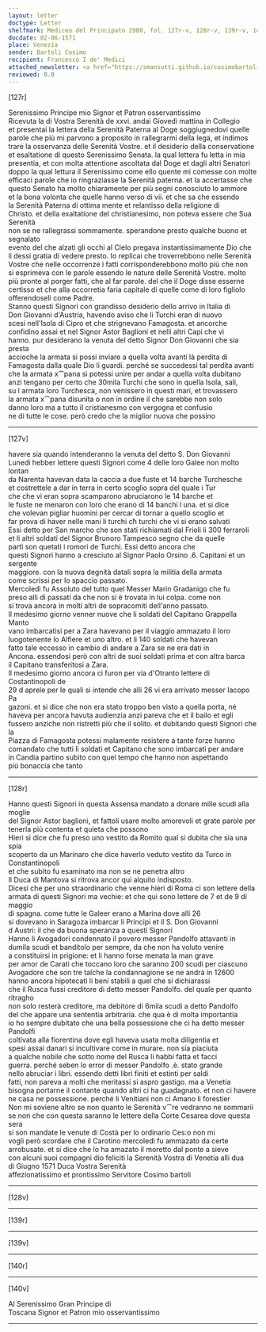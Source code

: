 ```yaml
---
layout: letter
doctype: Letter
shelfmark: Mediceo del Principato 2980, fol. 127r-v, 128r-v, 139r-v, 140r-v
docdate: 02-06-1571
place: Venezia
sender: Bartoli Cosimo
recipient: Francesco I de' Medici
attached_newsletter: <a href="https://smansutti.github.io/cosimobartoli/texts/3081_023/">3081_023</a>
reviewed: 0.0
---
```


[127r]  
  
  
Serenissimo Principe mio Signor et Patron osservantissimo  
Ricevuta la di Vostra Serenità de xxvi. andai Giovedì mattina in Collegio  
et presentai la lettera della Serenità Paterna al Doge soggiugnedovi quelle  
parole che più mi parvono a proposito in rallegrarmi della lega, et indimos  
trare la osservanza delle Serenità Vostre. et il desiderio della conservatione  
et esaltatione di questo Serenissimo Senata. la qual lettera fu letta in mia  
presentia, et con molta attentione ascoltata dal Doge et dagli altri Senatori  
doppo la qual lettura il Serenissimo come ello quente mi comesse con molte  
efficaci parole che io ringraziasse la Serenità paterna. et la accertasse che  
questo Senato ha molto chiaramente per più segni conosciuto lo ammore  
et la bona volonta che quelle hanno verso di vii. et che sa che essendo  
la Serenità Paterna di ottima mente et relantisso della religione di  
Christo. et della exaltatione del christianesimo, non poteva essere che Sua Serenità  
non se ne rallegrassi sommamente. sperandone presto qualche buono et segnalato  
evento del che alzati gli occhi al Cielo pregava instantissimamente Dio che  
li dessi gratia di vedere presto. Io replicai che troverrebbono nelle Serenità  
Vostre che nelle occorrenze i fatti corrisponderebbono molto più che non  
si esprimeva con le parole essendo le nature delle Serenità Vostre. molto  
più pronte al porger fatti, che al far parole. del che il Doge disse esserne  
certisso et che alla occorretia faria capitale di quelle come di loro figliolo  
offerendoseli come Padre.  
Stanno questi Signori con grandisso desiderio dello arrivo in Italia di  
Don Giovanni d'Austria, havendo aviso che li Turchi eran di nuovo  
scesi nell'Isola di Cipro et che strignevano Famagosta. et ancorche  
confidino assai et nel Signor Astor Baglioni et nelli altri Capi che vi  
hanno. pur desiderano la venuta del detto Signor Don Giovanni che sia presta  
accioche la armata si possi inviare a quella volta avanti là perdita di  
Famagosta dalla quale Dio li guardi. perché se succedessi tal perdita avanti  
che la armata x⁀pana si potessi unire per andar a quella volta dubitano  
anzi tengano per certo che 30mila Turchi che sono in quella Isola, sali,  
su l armata loro Turchesca, non venissero in questi mari, et trovassero  
la armata x⁀pana disunita o non in ordine il che sarebbe non solo  
danno loro ma a tutto il cristianesmo con vergogna et confusio  
ne di tutte le cose. però credo che la miglior nuova che possino  
  
---  

[127v]  
  
  
havere sia quando intenderanno la venuta del detto S. Don Giovanni  
Lunedi hebber lettere questi Signori come 4 delle loro Galee non molto lontan  
da Narenta havevan data la caccia a due fuste et 14 barche Turchesche  
et costrettele a dar in terra in certo scoglio sopra del quale i Tur  
che che vi eran sopra scamparono abruciarono le 14 barche et  
le fuste ne menaron con loro che erano di 14 banchi l una. et si dice  
che volevan pigliar huomini per cercar di tornar a quello scoglio et  
far prova di haver nelle mani li turchi cħ turchi che vi si erano salvati  
Essi detto per San marcho che son stati richiamati dal Frioli li 300 ferraroli  
et li altri soldati del Signor Brunoro Tampesco segno che da quelle  
partì son quetati i romori de Turchi. Essi detto ancora che  
questi Signori hanno a cresciuto al Signor Paolo Orsino .6. Capitani et un sergente  
maggiore. con la nuova degnità datali sopra la militia della armata  
come scrissi per lo spaccio passato.  
Mercoledì fu Assoluto del tutto quel Messer Marin Gradanigo che fu  
preso alli dì passati da che non si è trovata in lui colpa. come non  
si trova ancora in molti altri de sopracomiti dell'anno passato.  
Il medesimo giorno venner nuove che li soldati del Capitano Grappella Manto  
vano imbarcatisi per a Zara havevano per il viaggio ammazato il loro  
luogotenente lo Alfiere et uno altro. et li 140 soldati che havevan  
fatto tale eccesso in cambio di andare a Zara se ne era dati in  
Ancona. essendosi però con altri de suoi soldati prima et con altra barca  
il Capitano transferitosi a Zara.  
Il medesimo giorno ancora ci furon per via d'Otranto lettere di Costantinopoli de  
29 d aprele per le quali si intende che alli 26 vi era arrivato messer Iacopo Pa  
gazoni. et si dice che non era stato troppo ben visto a quella porta, né  
haveva per ancora havuta audienzia anzi pareva che et il bailo et egli  
fussero anziche non ristretti più che il solito. et dubitando questi Signori che la  
Piazza di Famagosta potessi malamente resistere a tante forze hanno  
comandato che tutti li soldati et Capitano che sono imbarcati per andare  
in Candia partino subito con quel tempo che hanno non aspettando  
più bonaccia che tanto  
  
---  

[128r]  
  
  
Hanno questi Signori in questa Assensa mandato a donare mille scudi alla moglie  
del Signor Astor baglioni, et fattoli usare molto amorevoli et grate parole per  
tenerla più contenta et quieta che possono  
Hieri si dice che fu preso uno vestito da Romito qual si dubita che sia una spia  
scoperto da un Marinaro che dice haverlo veduto vestito da Turco in Constantinopoli  
et che subito fu esaminato ma non se ne penetra altro  
Il Duca di Mantova si ritrova ancor qui alquito indisposto.  
Dicesi che per uno straordinario che venne hieri di Roma ci son lettere della  
armata di questi Signori ma vechie: et che qui sono lettere de 7 et de 9 di maggio  
di spagna. come tutte le Galeer erano a Marina dove alli 26  
si dovevano in Saragoza imbarcar li Principi et il S. Don Giovanni  
d Austri: il che da buona speranza a questi Signori  
Hanno li Avogadori condennato il povero messer Pandolfo attavanti in  
dumila scudi et banditolo per sempre, da che non ha voluto venire  
a constituirsi in prigione: et li hanno forse menata la man grave  
per amor de Carati che toccano loro che saranno 200 scudi per ciascuno  
Avogadore che son tre talche la condannagione se ne andrà in 12600  
hanno ancora hipotecati li beni stabili a quel che si dichiarassi  
che il Rusca fussi creditore di detto messer Pandolfo. del quale per quanto ritragho  
non solo resterà creditore, ma debitore di 6mila scudi a detto Pandolfo  
del che appare una sententia arbitraria. che qua è di molta importantia  
io ho sempre dubitato che una bella possessione che ci ha detto messer Pandolfi  
coltivata alla fiorentina dove egli haveva usata molta diligentia et  
spesi assai danari si incultivare come in murare. non sia piaciuta  
a qualche nobile che sotto nome del Rusca li habbi fatta et facci  
guerra. perché seben lo error di messer Pandolfo .è. stato grande  
nello abruciar i libri. essendo detti libri finiti et estinti per saldi  
fatti, non pareva a molti che meritassi si aspro gastigo. ma a Venetia  
bisogna portarne il contante quando altri ci ha guadagnato. et non ci havere  
ne casa ne possessione. perché li Venitiani non ci Amano li forestier  
Non mi soviene altro se non quanto le Serenità v⁀re vedranno ne sommarii  
se non che con questa saranno le lettere della Corte Cesarea dove questa sera  
si son mandate le venute di Costà per lo ordinario Ces:o non mi  
vogli però scordare che il Carotino mercoledì fu ammazato da certe  
arrobusate. et si dice che lo ha amazato il moretto dal ponte a sieve  
con alcuni suoi compagni dio feliciti la Serenità Vostra di Venetia alli dua  
di Giugno 1571 Duca Vostra Serenità  
affezionatissimo et prontissimo Servitore Cosimo bartoli  
  
---  

[128v]  
  
  
  
---  

[139r]  
  
  
  
---  

[139v]  
  
  
  
---  

[140r]  
  
  
  
---  

[140v]  
  
  
Al Serenissimo Gran Principe di  
Toscana Signor et Patron mio osservantissimo  
  
---  

